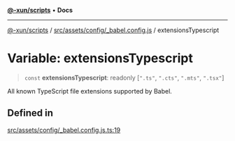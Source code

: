 [**@-xun/scripts**](../../../../../README.md) • **Docs**

***

[@-xun/scripts](../../../../../README.md) / [src/assets/config/\_babel.config.js](../README.md) / extensionsTypescript

# Variable: extensionsTypescript

> `const` **extensionsTypescript**: readonly [`".ts"`, `".cts"`, `".mts"`, `".tsx"`]

All known TypeScript file extensions supported by Babel.

## Defined in

[src/assets/config/\_babel.config.js.ts:19](https://github.com/Xunnamius/xscripts/blob/dc527d1504edcd9b99add252bcfe23abb9ef9d78/src/assets/config/_babel.config.js.ts#L19)
